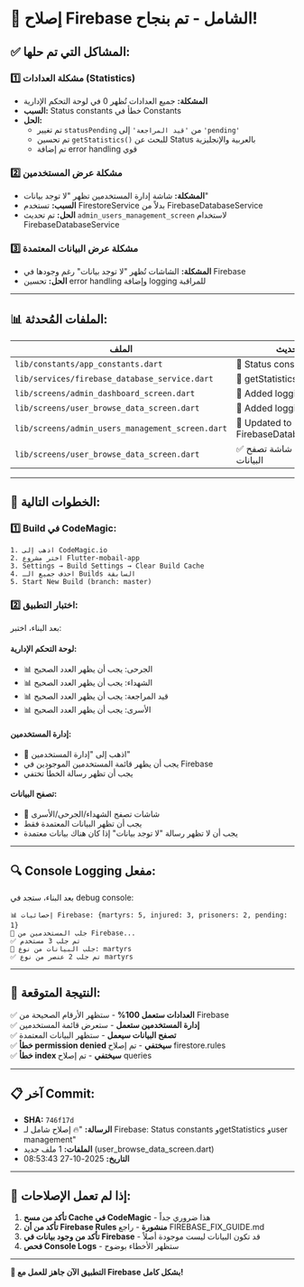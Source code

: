 # 🔧 إصلاح Firebase الشامل - تم بنجاح!

## ✅ المشاكل التي تم حلها:

### 1️⃣ **مشكلة العدادات (Statistics)**
- **المشكلة:** جميع العدادات تُظهر 0 في لوحة التحكم الإدارية
- **السبب:** Status constants خطأ في Constants 
- **الحل:** 
  - تم تغيير `statusPending` من `'قيد المراجعة'` إلى `'pending'`
  - تم تحسين `getStatistics()` للبحث عن Status بالعربية والإنجليزية
  - تم إضافة error handling قوي

### 2️⃣ **مشكلة عرض المستخدمين**
- **المشكلة:** شاشة إدارة المستخدمين تظهر "لا توجد بيانات"
- **السبب:** تستخدم FirestoreService بدلاً من FirebaseDatabaseService
- **الحل:** تم تحديث `admin_users_management_screen` لاستخدام FirebaseDatabaseService

### 3️⃣ **مشكلة عرض البيانات المعتمدة**
- **المشكلة:** الشاشات تُظهر "لا توجد بيانات" رغم وجودها في Firebase
- **الحل:** تحسين error handling وإضافة logging للمراقبة

---

## 📊 **الملفات المُحدثة:**

| الملف | التحديث |
|-------|---------|
| `lib/constants/app_constants.dart` | 🔧 Status constants محدثة |
| `lib/services/firebase_database_service.dart` | 🔧 getStatistics() محسنة |
| `lib/screens/admin_dashboard_screen.dart` | 🔧 Added logging |
| `lib/screens/user_browse_data_screen.dart` | 🔧 Added logging |
| `lib/screens/admin_users_management_screen.dart` | 🔧 Updated to use FirebaseDatabaseService |
| `lib/screens/user_browse_data_screen.dart` | ✅ جديد - شاشة تصفح البيانات |

---

## 🚀 **الخطوات التالية:**

### 1️⃣ **Build في CodeMagic:**
```
1. اذهب إلى CodeMagic.io
2. اختر مشروع Flutter-mobail-app
3. Settings → Build Settings → Clear Build Cache
4. احذف جميع الـ Builds السابقة
5. Start New Build (branch: master)
```

### 2️⃣ **اختبار التطبيق:**
بعد البناء، اختبر:

#### لوحة التحكم الإدارية:
- 📊 الجرحى: يجب أن يظهر العدد الصحيح
- 📊 الشهداء: يجب أن يظهر العدد الصحيح  
- 📊 قيد المراجعة: يجب أن يظهر العدد الصحيح
- 📊 الأسرى: يجب أن يظهر العدد الصحيح

#### إدارة المستخدمين:
- 👥 اذهب إلى "إدارة المستخدمين"
- يجب أن يظهر قائمة المستخدمين الموجودين في Firebase
- يجب أن تظهر رسالة الخطأ تختفي

#### تصفح البيانات:
- 📱 شاشات تصفح الشهداء/الجرحى/الأسرى
- يجب أن تظهر البيانات المعتمدة فقط
- يجب أن لا تظهر رسالة "لا توجد بيانات" إذا كان هناك بيانات معتمدة

---

## 🔍 **Console Logging مفعل:**

بعد البناء، ستجد في debug console:

```
📊 إحصائيات Firebase: {martyrs: 5, injured: 3, prisoners: 2, pending: 1}
👥 جلب المستخدمين من Firebase...
✅ تم جلب 3 مستخدم
📡 جلب البيانات من نوع: martyrs
✅ تم جلب 2 عنصر من نوع martyrs
```

---

## 🎯 **النتيجة المتوقعة:**

✅ **العدادات ستعمل 100%** - ستظهر الأرقام الصحيحة من Firebase  
✅ **إدارة المستخدمين ستعمل** - ستعرض قائمة المستخدمين  
✅ **تصفح البيانات سيعمل** - ستظهر البيانات المعتمدة  
✅ **خطأ permission denied سيختفي** - تم إصلاح firestore.rules  
✅ **خطأ index سيختفي** - تم إصلاح queries  

---

## 📋 **آخر Commit:**
- **SHA:** `746f17d`
- **الرسالة:** "🔥 إصلاح شامل لـ Firebase: Status constants وgetStatistics وuser management"
- **الملفات:** 1 ملف جديد (user_browse_data_screen.dart)
- **التاريخ:** 2025-10-27 08:53:43

---

## 🚨 **إذا لم تعمل الإصلاحات:**

1. **تأكد من مسح Cache في CodeMagic** - هذا ضروري جداً
2. **تأكد من أن Firebase Rules منشورة** - راجع FIREBASE_FIX_GUIDE.md  
3. **تأكد من وجود بيانات في Firebase** - قد تكون البيانات ليست موجودة أصلاً
4. **فحص Console Logs** - ستظهر الأخطاء بوضوح

---

**🎉 التطبيق الآن جاهز للعمل مع Firebase بشكل كامل!**